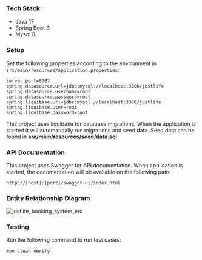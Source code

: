 ### Tech Stack
- Java 17
- Spring Boot 3
- Mysql 8

### Setup
Set the following properties according to the environment in ``src/main/resources/application.properties``:

```
server.port=8087
spring.datasource.url=jdbc:mysql://localhost:3306/justlife
spring.datasource.username=root
spring.datasource.password=root
spring.liquibase.url=jdbc:mysql://localhost:3306/justlife
spring.liquibase.user=root
spring.liquibase.password=root
```

This project uses liquibase for database migrations. When the application is started it will automatically run migrations and seed data.
Seed data can be found in **src/main/resources/seed/data.sql**

### API Documentation
This project uses Swagger for API documentation. When application is started, the documentation will be available on the following path:

```
http://[host]:[port]/swagger-ui/index.html
```

### Entity Relationship Diagram

![justlife_booking_system_erd](https://github.com/SyedHaris/justlife/assets/10946790/230c6ab6-e1b3-43cf-9a1d-a5540d068a75)


### Testing
Run the following command to run test cases:

```
mvn clean verify
```
